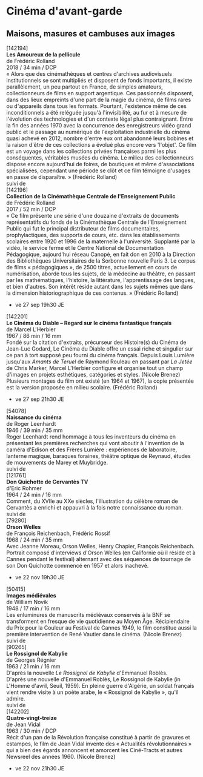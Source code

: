 # Cinéma d'avant-garde

## Maisons, masures et cambuses aux images

[142194]  
**Les Amoureux de la pellicule**  
de Frédéric Rolland  
2018 / 34 min / DCP  
« Alors que des cinémathèques et centres d'archives audiovisuels institutionnels se sont multipliés et disposent de fonds importants, il existe parallèlement, un peu partout en France, de simples amateurs, collectionneurs de films en support argentique. Ces passionnés disposent, dans des lieux empreints d'une part de la magie du cinéma, de films rares ou d'appareils dans tous les formats. Pourtant, l'existence même de ces inconditionnels a été reléguée jusqu'à l'invisibilité, au fur et à mesure de l'évolution des technologies et d'un contexte légal plus contraignant. Entre la fin des années 1970 avec la concurrence des enregistreurs vidéo grand public et le passage au numérique de l'exploitation industrielle du cinéma quasi achevé en 2012, nombre d'entre eux ont abandonné leurs bobines et la raison d'être de ces collections a évolué plus encore vers 'l'objet'. Ce film est un voyage dans les collections privées françaises parmi les plus conséquentes, véritables musées du cinéma. Le milieu des collectionneurs dispose encore aujourd'hui de foires, de boutiques et même d'associations spécialisées, cependant une période se clôt et ce film témoigne d'usages en passe de disparaître. » (Frédéric Rolland)  
suivi de  
[142196]  
**Collection de la Cinémathèque Centrale de l'Enseignement Public**  
de Frédéric Rolland  
2017 / 52 min / DCP  
« Ce film présente une série d'une douzaine d'extraits de documents représentatifs du fonds de la Cinémathèque Centrale de l'Enseignement Public qui fut le principal distributeur de films documentaires, prophylactiques, des supports de cours, etc. dans les établissements scolaires entre 1920 et 1996 de la maternelle à l'université. Supplanté par la vidéo, le service ferme et le Centre National de Documentation Pédagogique, aujourd'hui réseau Canopé, en fait don en 2010 à la Direction des Bibliothèques Universitaires de la Sorbonne nouvelle Paris 3. Le corpus de films « pédagogiques », de 2500 titres, actuellement en cours de numérisation, aborde tous les sujets, de la médecine au théâtre, en passant par les mathématiques, l'histoire, la littérature, l'apprentissage des langues, et bien d'autres. Son intérêt réside autant dans les sujets mêmes que dans la dimension historiographique de ces contenus. » (Frédéric Rolland)

- ve 27 sep 19h30 JE

[142201]  
**Le Cinéma du Diable – Regard sur le cinéma fantastique français**  
de Marcel L'Herbier  
1967 / 86 min / 16 mm  
Fondé sur la citation d'extraits, précurseur des Histoire(s) du Cinéma de Jean-Luc Godard, Le Cinéma du Diable offre un essai riche et singulier sur ce pan à tort supposé peu fourni du cinéma français. Depuis Louis Lumière jusqu'aux _Amants de Teruel_ de Raymond Rouleau en passant par _La Jetée_ de Chris Marker, Marcel L'Herbier configure et organise tout un champ d'images en projets esthétiques, catégories et styles. (Nicole Brenez) Plusieurs montages du film ont existé (en 1964 et 1967), la copie présentée est la version proposée en milieu scolaire. (Frédéric Rolland)

- ve 27 sep 21h30 JE

[54078]  
**Naissance du cinéma**  
de Roger Leenhardt  
1946 / 39 min / 35 mm  
Roger Leenhardt rend hommage à tous les inventeurs du cinéma en présentant les premières recherches qui vont aboutir à l'invention de la caméra d'Edison et des Frères Lumière : expériences de laboratoire, lanterne magique, baraques foraines, théâtre optique de Reynaud, études de mouvements de Marey et Muybridge.  
suivi de  
[121761]  
**Don Quichotte de Cervantès TV**  
d'Eric Rohmer  
1964 / 24 min / 16 mm  
Comment, du XVIIe au XXe siècles, l'illustration du célèbre roman de Cervantès a enrichi et appauvri à la fois notre connaissance du roman.  
suivi de  
[79280]  
**Orson Welles**  
de François Reichenbach, Frédéric Rossif  
1968 / 24 min / 35 mm  
Avec Jeanne Moreau, Orson Welles, Henry Chapier, François Reichenbach.  
Portrait composé d'interviews d'Orson Welles (en Californie où il réside et à Cannes pendant le festival) alternant avec des séquences de tournage de son Don Quichotte commencé en 1957 et alors inachevé.

- ve 22 nov 19h30 JE

[50415]  
**Images médiévales**  
de William Novik  
1948 / 17 min / 16 mm  
Les enluminures de manuscrits médiévaux conservés à la BNF se transforment en fresque de vie quotidienne au Moyen Âge. Récipiendaire du Prix pour la Couleur au Festival de Cannes 1949, le film constitue aussi la première intervention de René Vautier dans le cinéma. (Nicole Brenez)  
suivi de  
[90265]  
**Le Rossignol de Kabylie**  
de Georges Régnier  
1963 / 21 min / 16 mm  
D'après la nouvelle _Le Rossignol de Kabylie_ d'Emmanuel Roblès.  
D'après une nouvelle d'Emmanuel Roblès, Le Rossignol de Kabylie (in L'Homme d'avril, Seuil, 1959). En pleine guerre d'Algérie, un soldat français vient rendre visite à un poète arabe, le « Rossignol de Kabylie », qu'il admire.  
suivi de  
[142202]  
**Quatre-vingt-treize**  
de Jean Vidal  
1963 / 30 min / DCP  
Récit d'un pan de la Révolution française constitué à partir de gravures et estampes, le film de Jean Vidal invente des « Actualités révolutionnaires » qui a bien des égards annoncent et amorcent les Ciné-Tracts et autres Newsreel des années 1960. (Nicole Brenez)

- ve 22 nov 21h30 JE

